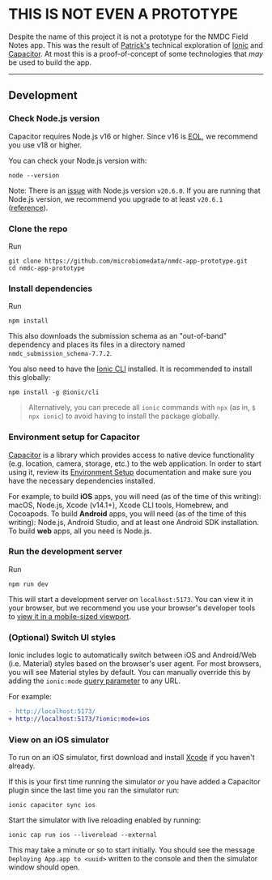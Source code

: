 # THIS IS NOT EVEN A PROTOTYPE

Despite the name of this project it is not a prototype for the NMDC Field Notes app. This was the result of [Patrick's](https://github.com/pkalita-lbl) technical exploration of [Ionic](https://ionicframework.com/) and [Capacitor](https://capacitorjs.com/). At most this is a proof-of-concept of some technologies that _may_ be used to build the app. 

---

## Development

### Check Node.js version

Capacitor requires Node.js v16 or higher. Since v16 is [EOL](https://nodejs.dev/en/about/releases/), we recommend you use v18 or higher.

You can check your Node.js version with:

```shell
node --version
```

Note: There is an [issue](https://github.com/microbiomedata/nmdc-app-prototype/issues/2) with Node.js version `v20.6.0`. If you are running that Node.js version, we recommend you upgrade to at least `v20.6.1` ([reference](https://github.com/vitejs/vite/issues/14299)).

### Clone the repo

Run

```shell
git clone https://github.com/microbiomedata/nmdc-app-prototype.git
cd nmdc-app-prototype
```

### Install dependencies 

Run

```shell
npm install
```

This also downloads the submission schema as an "out-of-band" dependency and places its files in a directory named `nmdc_submission_schema-7.7.2`.

You also need to have the [Ionic CLI](https://ionicframework.com/docs/cli) installed. It is recommended to install this globally:

```shell
npm install -g @ionic/cli
```

> Alternatively, you can precede all `ionic` commands with `npx` (as in, `$ npx ionic`) to avoid having to install the package globally.

### Environment setup for Capacitor

[Capacitor](https://capacitorjs.com/) is a library which provides access to native device functionality (e.g. location, camera, storage, etc.) to the web application. In order to start using it, review its [Environment Setup](https://capacitorjs.com/docs/getting-started/environment-setup) documentation and make sure you have the necessary dependencies installed.

For example, to build **iOS** apps, you will need (as of the time of this writing): macOS, Node.js, Xcode (v14.1+), Xcode CLI tools, Homebrew, and Cocoapods. To build **Android** apps, you will need (as of the time of this writing): Node.js, Android Studio, and at least one Android SDK installation. To build **web** apps, all you need is Node.js.

### Run the development server

Run

```shell
npm run dev
```

This will start a development server on `localhost:5173`. You can view it in your browser, but we recommend you use your browser's developer tools to [view it in a mobile-sized viewport](https://ionicframework.com/docs/developing/previewing#simulating-a-mobile-viewport). 

### (Optional) Switch UI styles

Ionic includes logic to automatically switch between iOS and Android/Web (i.e. Material) styles based on the browser's user agent. For most browsers, you will see Material styles by default. You can manually override this by adding the `ionic:mode` [query parameter](https://ionicframework.com/docs/developing/tips#changing-mode) to any URL.

For example:

```diff
- http://localhost:5173/
+ http://localhost:5173/?ionic:mode=ios
```

### View on an iOS simulator 

To run on an iOS simulator, first download and install [Xcode](https://developer.apple.com/xcode/) if you haven't already. 

If this is your first time running the simulator _or_ you have added a Capacitor plugin since the last time you ran the simulator run:

```shell
ionic capacitor sync ios
```

Start the simulator with live reloading enabled by running:

```shell
ionic cap run ios --livereload --external
```

This may take a minute or so to start initially. You should see the message `Deploying App.app to <uuid>` written to the console and then the simulator window should open.
